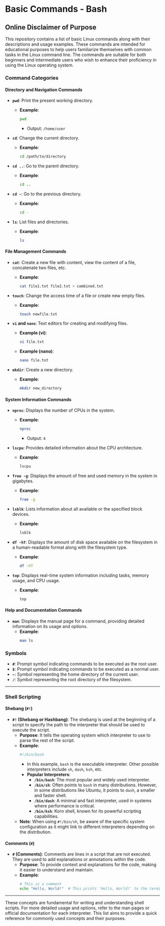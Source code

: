 # Basic Commands - Bash

## Online Disclaimer of Purpose

This repository contains a list of basic Linux commands along with their descriptions and usage examples. These commands are intended for educational purposes to help users familiarize themselves with common tasks in the Linux command line. The commands are suitable for both beginners and intermediate users who wish to enhance their proficiency in using the Linux operating system.

### Command Categories

#### Directory and Navigation Commands

- **`pwd`**: Print the present working directory.
  - **Example**: 
    ```bash
    pwd
    ```
    - Output: `/home/user`

- **`cd`**: Change the current directory.
  - **Example**: 
    ```bash
    cd /path/to/directory
    ```

- **`cd ..`**: Go to the parent directory.
  - **Example**: 
    ```bash
    cd ..
    ```

- **`cd -`**: Go to the previous directory.
  - **Example**: 
    ```bash
    cd -
    ```

- **`ls`**: List files and directories.
  - **Example**: 
    ```bash
    ls
    ```

#### File Management Commands

- **`cat`**: Create a new file with content, view the content of a file, concatenate two files, etc.
  - **Example**: 
    ```bash
    cat file1.txt file2.txt > combined.txt
    ```

- **`touch`**: Change the access time of a file or create new empty files.
  - **Example**: 
    ```bash
    touch newfile.txt
    ```

- **`vi` and `nano`**: Text editors for creating and modifying files.
  - **Example (vi)**: 
    ```bash
    vi file.txt
    ```
  - **Example (nano)**: 
    ```bash
    nano file.txt
    ```

- **`mkdir`**: Create a new directory.
  - **Example**: 
    ```bash
    mkdir new_directory
    ```

#### System Information Commands

- **`nproc`**: Displays the number of CPUs in the system.
  - **Example**: 
    ```bash
    nproc
    ```
    - Output: `4`

- **`lscpu`**: Provides detailed information about the CPU architecture.
  - **Example**: 
    ```bash
    lscpu
    ```

- **`free -g`**: Displays the amount of free and used memory in the system in gigabytes.
  - **Example**: 
    ```bash
    free -g
    ```

- **`lsblk`**: Lists information about all available or the specified block devices.
  - **Example**: 
    ```bash
    lsblk
    ```

- **`df -hT`**: Displays the amount of disk space available on the filesystem in a human-readable format along with the filesystem type.
  - **Example**: 
    ```bash
    df -hT
    ```

- **`top`**: Displays real-time system information including tasks, memory usage, and CPU usage.
  - **Example**: 
    ```bash
    top
    ```

#### Help and Documentation Commands

- **`man`**: Displays the manual page for a command, providing detailed information on its usage and options.
  - **Example**: 
    ```bash
    man ls
    ```

### Symbols

- **`#`**: Prompt symbol indicating commands to be executed as the root user.
- **`$`**: Prompt symbol indicating commands to be executed as a normal user.
- **`~`**: Symbol representing the home directory of the current user.
- **`/`**: Symbol representing the root directory of the filesystem.

---

### Shell Scripting

#### Shebang (`#!`)

- **`#!` (Shebang or Hashbang)**: The shebang is used at the beginning of a script to specify the path to the interpreter that should be used to execute the script.
  - **Purpose**: It tells the operating system which interpreter to use to parse the rest of the script.
  - **Example**: 
    ```bash
    #!/bin/bash
    ```
    - In this example, `bash` is the executable interpreter. Other possible interpreters include `sh`, `dash`, `ksh`, etc.
    - **Popular Interpreters**:
      - **`/bin/bash`**: The most popular and widely used interpreter.
      - **`/bin/sh`**: Often points to `bash` in many distributions. However, in some distributions like Ubuntu, it points to `dash`, a smaller and faster shell.
      - **`/bin/dash`**: A minimal and fast interpreter, used in systems where performance is critical.
      - **`/bin/ksh`**: Korn shell, known for its powerful scripting capabilities.
  - **Note**: When using `#!/bin/sh`, be aware of the specific system configuration as it might link to different interpreters depending on the distribution.

#### Comments (`#`)

- **`#` (Comments)**: Comments are lines in a script that are not executed. They are used to add explanations or annotations within the code.
  - **Purpose**: To provide context and explanations for the code, making it easier to understand and maintain.
  - **Example**:
    ```bash
    # This is a comment
    echo "Hello, World!"  # This prints 'Hello, World!' to the terminal
    ```

---

These concepts are fundamental for writing and understanding shell scripts. For more detailed usage and options, refer to the man pages or official documentation for each interpreter. This list aims to provide a quick reference for commonly used concepts and their purposes.
